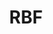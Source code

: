 ---
ee_id: '4345'
site: '1'
type: '2'
long_id: 2016-030 RBF
url: 2016-030-rbf
title: RBF
year: '2016'
medium: Inkjet on Angelica Universal Photomatte 230
commission:
dims: 168 x 95.8 x 4 cm
pitch:
ps:
live_url:
related:
youtube:
imgs: rbf-2016-030-full-database-JH.jpg
subheading:
display_year: '2016'
download:
add_credit:
add_credits:
related_code:
layout: things-i-made
---